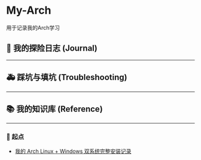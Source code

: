 # My-Arch
用于记录我的Arch学习


## 📜 我的探险日志 (Journal)



---

## 🚑 踩坑与填坑 (Troubleshooting)



---

## 📚 我的知识库 (Reference)



---

### 📖 起点

* [我的 Arch Linux + Windows 双系统完整安装记录](./INSTALLATION.md)
